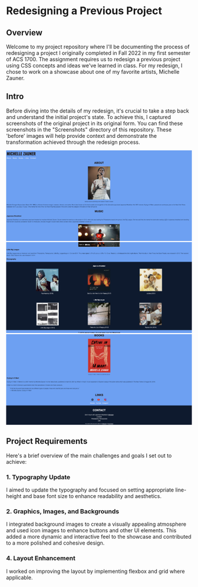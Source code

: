 # Redesigning a Previous Project

## Overview
Welcome to my project repository where I'll be documenting the process of redesigning a project I originally completed in Fall 2022 in my first semester of ACS 1700. The assignment requires us to redesign a previous project using CSS concepts and ideas we've learned in class. For my redesign, I chose to work on a showcase about one of my favorite artists, Michelle Zauner.

## Intro
Before diving into the details of my redesign, it's crucial to take a step back and understand the initial project's state. To achieve this, I captured screenshots of the original project in its original form. You can find these screenshots in the "Screenshots" directory of this repository. These 'before' images will help provide context and demonstrate the transformation achieved through the redesign process.

![Screenshot 1](Screenshots/screenshot1.png)
![Screenshot 2](Screenshots/screenshot2.png)
![Screenshot 3](Screenshots/screenshot3.png)

## Project Requirements
Here's a brief overview of the main challenges and goals I set out to achieve:

### 1. Typography Update
I aimed to update the typography and focused on setting appropriate line-height and base font size to enhance readability and aesthetics.

### 2. Graphics, Images, and Backgrounds
I integrated background images to create a visually appealing atmosphere and used icon images to enhance buttons and other UI elements. This added a more dynamic and interactive feel to the showcase and contributed to a more polished and cohesive design.

### 4. Layout Enhancement
I worked on improving the layout by implementing flexbox and grid where applicable. 

